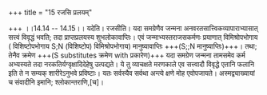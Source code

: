 +++
title = "15 रजसि प्रलयम्"

+++
।।14.14 -- 14.15।। यदेति। रजसीति। यदा समग्रेणैव जन्मना
अनवरतसात्त्विकव्यापाराभ्यासात् सत्त्वं विवृद्धं भवति; तदा
प्राप्तप्रलयस्य शुभलोकावाप्तिः। एवं जन्माभ्यस्तराजसकर्मणः प्रयाणात्
विमिश्रोपभोगाय ( विशिष्टोपभोगाय S;N (विशिष्टोप) विमिश्रोपभोगाय)
मानुष्यावाप्तिः +++(S;;N मानुष्याप्तिः)+++। तथा; तेनैव क्रमेण +++(S substitutes
क्रमेण with प्रकारेण)+++ यदा समग्रेण जन्मना तामसमेव कर्म अभ्यस्यते तदा
नरकतिर्यग्वृक्षादिदेहेषु उत्पद्यते। ये तु व्याचक्षते मरणकाले एव सत्त्वादौ
विवृद्धे एतानि फलानि इति ते न सम्यक् शारीरेऽनुभवे प्रविष्टाः। यतः
सर्वस्यैव सर्वथा अन्त्ये क्षणे मोह एवोपजायते। अस्मद्व्याख्यायां च
संवादीनि इमानि; श्लोकान्तराणि,\[च\]।
